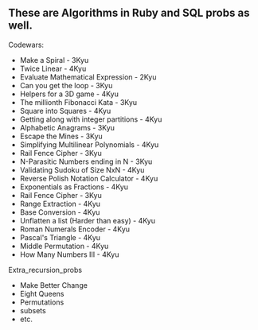 ## These are Algorithms in Ruby and SQL probs as well.

Codewars:
* Make a Spiral - 3Kyu
* Twice Linear - 4Kyu
* Evaluate Mathematical Expression - 2Kyu
* Can you get the loop - 3Kyu
* Helpers for a 3D game - 4Kyu
* The millionth Fibonacci Kata - 3Kyu
* Square into Squares - 4Kyu
* Getting along with integer partitions - 4Kyu
* Alphabetic Anagrams - 3Kyu
* Escape the Mines - 3Kyu
* Simplifying Multilinear Polynomials - 4Kyu
* Rail Fence Cipher - 3Kyu
* N-Parasitic Numbers ending in N - 3Kyu
* Validating Sudoku of Size NxN - 4Kyu
* Reverse Polish Notation Calculator - 4Kyu
* Exponentials as Fractions - 4Kyu
* Rail Fence Cipher - 3Kyu
* Range Extraction - 4Kyu
* Base Conversion - 4Kyu
* Unflatten a list (Harder than easy) - 4Kyu
* Roman Numerals Encoder - 4Kyu
* Pascal's Triangle - 4Kyu
* Middle Permutation - 4Kyu
* How Many Numbers III - 4Kyu


Extra_recursion_probs
* Make Better Change
* Eight Queens
* Permutations
* subsets
* etc.
